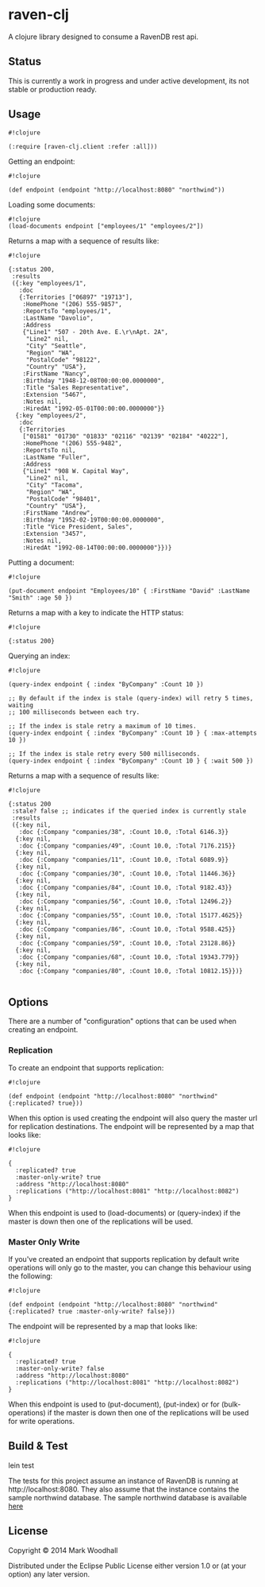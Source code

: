 # raven-clj

A clojure library designed to consume a RavenDB rest api. 

## Status

This is currently a work in progress and under active development, its not stable or production ready.  

## Usage

```
#!clojure

(:require [raven-clj.client :refer :all]))

```

Getting an endpoint:

```
#!clojure

(def endpoint (endpoint "http://localhost:8080" "northwind"))

```

Loading some documents:

```
#!clojure
(load-documents endpoint ["employees/1" "employees/2"])

```

Returns a map with a sequence of results like:

```
#!clojure

{:status 200,
 :results
 ({:key "employees/1",
   :doc
   {:Territories ["06897" "19713"],
    :HomePhone "(206) 555-9857",
    :ReportsTo "employees/1",
    :LastName "Davolio",
    :Address
    {"Line1" "507 - 20th Ave. E.\r\nApt. 2A",
     "Line2" nil,
     "City" "Seattle",
     "Region" "WA",
     "PostalCode" "98122",
     "Country" "USA"},
    :FirstName "Nancy",
    :Birthday "1948-12-08T00:00:00.0000000",
    :Title "Sales Representative",
    :Extension "5467",
    :Notes nil,
    :HiredAt "1992-05-01T00:00:00.0000000"}}
  {:key "employees/2",
   :doc
   {:Territories
    ["01581" "01730" "01833" "02116" "02139" "02184" "40222"],
    :HomePhone "(206) 555-9482",
    :ReportsTo nil,
    :LastName "Fuller",
    :Address
    {"Line1" "908 W. Capital Way",
     "Line2" nil,
     "City" "Tacoma",
     "Region" "WA",
     "PostalCode" "98401",
     "Country" "USA"},
    :FirstName "Andrew",
    :Birthday "1952-02-19T00:00:00.0000000",
    :Title "Vice President, Sales",
    :Extension "3457",
    :Notes nil,
    :HiredAt "1992-08-14T00:00:00.0000000"}})}
```

Putting a document:

```
#!clojure

(put-document endpoint "Employees/10" { :FirstName "David" :LastName "Smith" :age 50 })

```

Returns a map with a key to indicate the HTTP status:

```
#!clojure 

{:status 200}

```

Querying an index:

```
#!clojure

(query-index endpoint { :index "ByCompany" :Count 10 })

;; By default if the index is stale (query-index) will retry 5 times, waiting
;; 100 milliseconds between each try.

;; If the index is stale retry a maximum of 10 times.
(query-index endpoint { :index "ByCompany" :Count 10 } { :max-attempts 10 })

;; If the index is stale retry every 500 milliseconds.
(query-index endpoint { :index "ByCompany" :Count 10 } { :wait 500 })

```

Returns a map with a sequence of results like:

```
#!clojure

{:status 200
 :stale? false ;; indicates if the queried index is currently stale
 :results
 ({:key nil,
   :doc {:Company "companies/38", :Count 10.0, :Total 6146.3}}
  {:key nil,
   :doc {:Company "companies/49", :Count 10.0, :Total 7176.215}}
  {:key nil,
   :doc {:Company "companies/11", :Count 10.0, :Total 6089.9}}
  {:key nil,
   :doc {:Company "companies/30", :Count 10.0, :Total 11446.36}}
  {:key nil,
   :doc {:Company "companies/84", :Count 10.0, :Total 9182.43}}
  {:key nil,
   :doc {:Company "companies/56", :Count 10.0, :Total 12496.2}}
  {:key nil,
   :doc {:Company "companies/55", :Count 10.0, :Total 15177.4625}}
  {:key nil,
   :doc {:Company "companies/86", :Count 10.0, :Total 9588.425}}
  {:key nil,
   :doc {:Company "companies/59", :Count 10.0, :Total 23128.86}}
  {:key nil,
   :doc {:Company "companies/68", :Count 10.0, :Total 19343.779}}
  {:key nil,
   :doc {:Company "companies/80", :Count 10.0, :Total 10812.15}})}
   
```

## Options

There are a number of "configuration" options that can be used when creating an endpoint. 

###  Replication

To create an endpoint that supports replication:

```
#!clojure

(def endpoint (endpoint "http://localhost:8080" "northwind" {:replicated? true}))

```

When this option is used creating the endpoint will also query the master url for replication destinations. The endpoint will be represented by a map that looks like:

```
#!clojure

{
  :replicated? true
  :master-only-write? true
  :address "http://localhost:8080"
  :replications ("http://localhost:8081" "http://localhost:8082")
}

```

When this endpoint is used to (load-documents) or (query-index) if the master is down then one of the replications will be used.

###  Master Only Write

If you've created an endpoint that supports replication by default write operations will only go to the master, you can change this behaviour using the following:

```
#!clojure

(def endpoint (endpoint "http://localhost:8080" "northwind" {:replicated? true :master-only-write? false}))

```

The endpoint will be represented by a map that looks like:

```
#!clojure

{
  :replicated? true
  :master-only-write? false
  :address "http://localhost:8080"
  :replications ("http://localhost:8081" "http://localhost:8082")
}

```

When this endpoint is used to (put-document), (put-index) or for (bulk-operations) if the master is down then one of the replications will be used for write operations.

## Build & Test

lein test

The tests for this project assume an instance of RavenDB is running at http://localhost:8080. They also assume that the instance contains the sample northwind database. The sample northwind database is available [here](https://github.com/ayende/ravendb/blob/2.5/Raven.Studio/Assets/EmbeddedData/Northwind.dump)

## License

Copyright © 2014 Mark Woodhall

Distributed under the Eclipse Public License either version 1.0 or (at
your option) any later version.